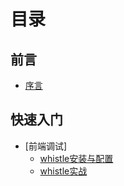 # 目录

## 前言

* [序言](README.md)

## 快速入门

* [前端调试]
    * [whistle安装与配置](src/前端调试/whistle安装与配置.md)
    * [whistle实战](src/前端调试/whistle实战.md)
